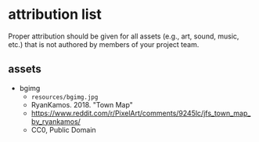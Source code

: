 # attribution list

Proper attribution should be given for all assets (e.g., art, sound, music, etc.) that is not
authored by members of your project team.

## assets

* bgimg
  - `resources/bgimg.jpg`
  - RyanKamos. 2018. "Town Map"
  - https://www.reddit.com/r/PixelArt/comments/9245lc/jfs_town_map_by_ryankamos/
  - CC0, Public Domain